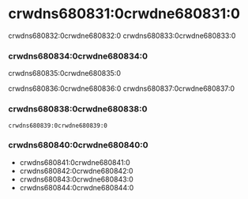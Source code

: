 # crwdns680831:0crwdne680831:0

crwdns680832:0crwdne680832:0 crwdns680833:0crwdne680833:0

### crwdns680834:0crwdne680834:0

crwdns680835:0crwdne680835:0

crwdns680836:0crwdne680836:0 crwdns680837:0crwdne680837:0

### crwdns680838:0crwdne680838:0

    crwdns680839:0crwdne680839:0
    

### crwdns680840:0crwdne680840:0

- crwdns680841:0crwdne680841:0
- crwdns680842:0crwdne680842:0
- crwdns680843:0crwdne680843:0
- crwdns680844:0crwdne680844:0